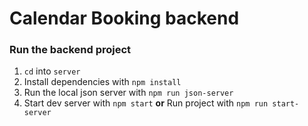 # Calendar Booking backend

### Run the backend project

1.  `cd` into `server`
1.  Install dependencies with `npm install`
1.  Run the local json server with `npm run json-server`
1.  Start dev server with `npm start` **or** Run project with `npm run start-server`
